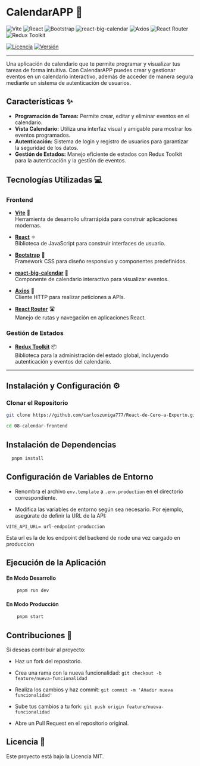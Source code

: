 # CalendarAPP 📅

![Vite](https://img.shields.io/badge/Vite-646CFF?style=for-the-badge&logo=vite&logoColor=white) ![React](https://img.shields.io/badge/React-20232A?style=for-the-badge&logo=react&logoColor=61DAFB) ![Bootstrap](https://img.shields.io/badge/Bootstrap-7952B3?style=for-the-badge&logo=bootstrap&logoColor=white) ![react-big-calendar](https://img.shields.io/badge/react--big--calendar-20232A?style=for-the-badge&logo=react&logoColor=61DAFB) ![Axios](https://img.shields.io/badge/Axios-5A29E4?style=for-the-badge&logo=axios&logoColor=white) ![React Router](https://img.shields.io/badge/React_Router-CA4245?style=for-the-badge&logo=react-router&logoColor=white) ![Redux Toolkit](https://img.shields.io/badge/Redux_Toolkit-764ABC?style=for-the-badge&logo=redux&logoColor=white)

[![Licencia](https://img.shields.io/badge/Licencia-MIT-blue.svg)](https://opensource.org/licenses/MIT) [![Versión](https://img.shields.io/badge/Versión-1.0.0-brightgreen.svg)]()

---

Una aplicación de calendario que te permite programar y visualizar tus tareas de forma intuitiva. Con CalendarAPP puedes crear y gestionar eventos en un calendario interactivo, además de acceder de manera segura mediante un sistema de autenticación de usuarios.

## Características ✨

- **Programación de Tareas:** Permite crear, editar y eliminar eventos en el calendario.
- **Vista Calendario:** Utiliza una interfaz visual y amigable para mostrar los eventos programados.
- **Autenticación:** Sistema de login y registro de usuarios para garantizar la seguridad de los datos.
- **Gestión de Estados:** Manejo eficiente de estados con Redux Toolkit para la autenticación y la gestión de eventos.

## Tecnologías Utilizadas 💻

### Frontend

-  **[Vite](https://vitejs.dev/)** 🚀  
  Herramienta de desarrollo ultrarrápida para construir aplicaciones modernas.

-  **[React](https://reactjs.org/)** ⚛️  
  Biblioteca de JavaScript para construir interfaces de usuario.

-  **[Bootstrap](https://getbootstrap.com/)** 🎨  
  Framework CSS para diseño responsivo y componentes predefinidos.

- **[react-big-calendar](https://github.com/jquense/react-big-calendar)** 📆  
  Componente de calendario interactivo para visualizar eventos.

- **[Axios](https://axios-http.com/)** 🔗  
  Cliente HTTP para realizar peticiones a APIs.

- **[React Router](https://reactrouter.com/)** 🛣️  
  Manejo de rutas y navegación en aplicaciones React.

### Gestión de Estados

- **[Redux Toolkit](https://redux-toolkit.js.org/)** 📦  
  Biblioteca para la administración del estado global, incluyendo autenticación y eventos del calendario.

---

## Instalación y Configuración ⚙️

### Clonar el Repositorio

```bash
git clone https://github.com/carloszuniga777/React-de-Cero-a-Experto.git

cd 08-calendar-frontend
```


## Instalación de Dependencias

```bash
  pnpm install
```

## Configuración de Variables de Entorno

- Renombra el archivo `env.template` a `.env.production` en el directorio correspondiente.

- Modifica las variables de entorno según sea necesario. Por ejemplo, asegúrate de definir la URL de la API:

```env
VITE_API_URL= url-endpoint-produccion
```

Esta url es la de los endpoint del backend de node una vez cargado en produccion

## Ejecución de la Aplicación

#### En Modo Desarrollo

```bash
    pnpm run dev
```

#### En Modo Producción 

```bash
    pnpm start
```

## Contribuciones 🤝

Si deseas contribuir al proyecto:

- Haz un fork del repositorio.

- Crea una rama con la nueva funcionalidad: `git checkout -b feature/nueva-funcionalidad`

- Realiza los cambios y haz commit: `git commit -m 'Añadir nueva funcionalidad'`

- Sube tus cambios a tu fork: `git push origin feature/nueva-funcionalidad`

- Abre un Pull Request en el repositorio original.

## Licencia  📄
Este proyecto está bajo la Licencia MIT.